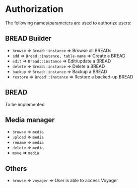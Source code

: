 # Authorization

The following names/parameters are used to authorize users:

## BREAD Builder

- `browse`      => `Bread::instance`                => Browse all BREADs
- `add`         => `Bread::instance, table-name`    => Create a BREAD
- `edit`        => `Bread::instance`                => Edit/update a BREAD
- `delete`      => `Bread::instance`                => Delete a BREAD
- `backup`      => `Bread::instance`                => Backup a BREAD
- `restore`     => `Bread::instance`                => Restore a backed-up BREAD

## BREAD

To be implemented

## Media manager


- `browse`      => `media`
- `upload`      => `media`
- `rename`      => `media`
- `delete`      => `media`
- `move`        => `media`

## Others

- `browse`      => `voyager`                    => User is able to access Voyager